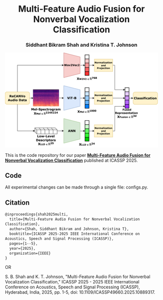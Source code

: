 <h1 font-size:40px align="center">Multi-Feature Audio Fusion for Nonverbal Vocalization Classification</h2>
<h3 font-size:40px align="center">Siddhant Bikram Shah and Kristina T. Johnson</h3>

<p align="center">
  <img src="Method.png" />
</p>

This is the code repository for our paper **<a href="https://ieeexplore.ieee.org/abstract/document/10889317">Multi-Feature Audio Fusion for Nonverbal Vocalization Classification**</a> published at ICASSP 2025. 

## Code

All experimental changes can be made through a single file: configs.py. 

## Citation

```
@inproceedings{shah2025multi,
  title={Multi-Feature Audio Fusion for Nonverbal Vocalization Classification},
  author={Shah, Siddhant Bikram and Johnson, Kristina T},
  booktitle={ICASSP 2025-2025 IEEE International Conference on Acoustics, Speech and Signal Processing (ICASSP)},
  pages={1--5},
  year={2025},
  organization={IEEE}
}
```

OR

S. B. Shah and K. T. Johnson, "Multi-Feature Audio Fusion for Nonverbal Vocalization Classification," ICASSP 2025 - 2025 IEEE International Conference on Acoustics, Speech and Signal Processing (ICASSP), Hyderabad, India, 2025, pp. 1-5, doi: 10.1109/ICASSP49660.2025.10889317.
